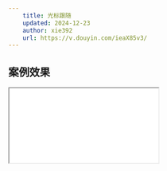 ```yaml
---
    title: 光标跟随
    updated: 2024-12-23 
    author: xie392
    url: https://v.douyin.com/ieaX85v3/
---
```


## 案例效果

<Iframe src="/html/CursorFollowing.html" />